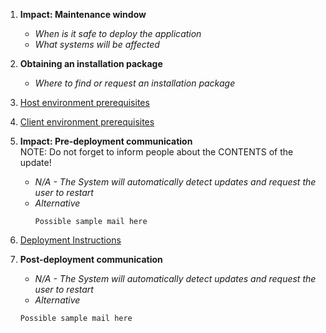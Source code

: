 1. **Impact: Maintenance window**
    - _When is it safe to deploy the application_
    - _What systems will be affected_

1. **Obtaining an installation package**  
    - _Where to find or request an installation package_

1. [Host environment prerequisites](Deployment/Host-Prerequisites.md)
1. [Client environment prerequisites](Deployment/Client-Prerequisites.md)

1. **Impact: Pre-deployment communication**  
    NOTE: Do not forget to inform people about the CONTENTS of the update!
    - _N/A - The System will automatically detect updates and request the user to restart_
    - _Alternative_
       ```
      Possible sample mail here
      ```

1. [Deployment Instructions](Deployment/Deployment-Instructions.md)

1. **Post-deployment communication**  
    - _N/A - The System will automatically detect updates and request the user to restart_
    - _Alternative_
     ```
    Possible sample mail here
    ```